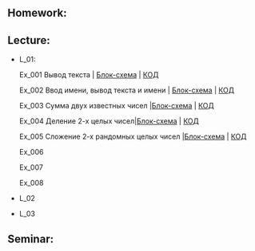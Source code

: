 ## Homework:

## Lecture:
- L_01: 

    Ex_001 Вывод текста | [Блок-схема](Lecture/L_01/Ex_001/diagram.drawio.png) | [КОД](Lecture/L_01/Ex_001/Program.cs)

    Ex_002 Ввод имени, вывод текста и имени | [Блок-схема](Lecture/L_01/Ex_002/diagram.drawio.png) | [КОД](Lecture/L_01/Ex_002/Program.cs)

    Ex_003 Сумма двух известных чисел |[Блок-схема](Lecture/L_01/Ex_003/diagram.drawio.png) | [КОД](Lecture/L_01/Ex_003/Program.cs)


    Ex_004 Деление 2-х целых чисел|[Блок-схема](Lecture/L_01/Ex_004/diagram.drawio.png) | [КОД](Lecture/L_01/Ex_004/Program.cs)


    Ex_005 Сложение 2-х рандомных целых чисел |[Блок-схема](Lecture/L_01/Ex_005/diagram.drawio.png) | [КОД](Lecture/L_01/Ex_005/Program.cs)

    Ex_006

    Ex_007

    Ex_008
- L_02
- L_03
## Seminar: